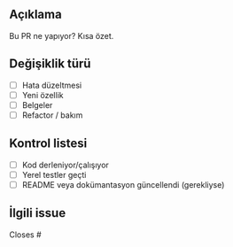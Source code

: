 ## Açıklama
Bu PR ne yapıyor? Kısa özet.

## Değişiklik türü
- [ ] Hata düzeltmesi
- [ ] Yeni özellik
- [ ] Belgeler
- [ ] Refactor / bakım

## Kontrol listesi
- [ ] Kod derleniyor/çalışıyor
- [ ] Yerel testler geçti
- [ ] README veya dokümantasyon güncellendi (gerekliyse)

## İlgili issue
Closes #

